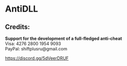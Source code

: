 # AntiDLL

<h2>Credits:</h2>
<b>Support for the development of a full-fledged anti-cheat</b> </br>
Visa: 4276 2800 1954 9093</br>
PayPal:
shiftplusru@gmail.com

https://discord.gg/5dVeerDRUF
 
